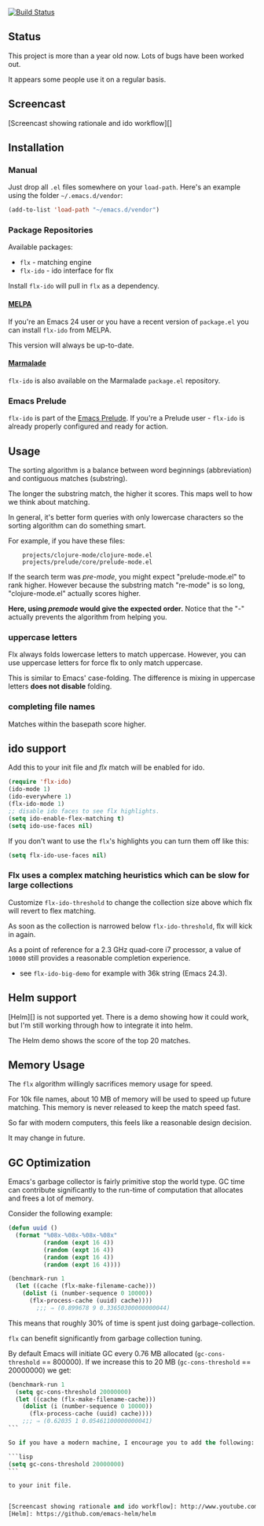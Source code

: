 [![Build Status](https://travis-ci.org/lewang/flx.png)](http://travis-ci.org/lewang/flx)

## Status

This project is more than a year old now.  Lots of bugs have been worked out.

It appears some people use it on a regular basis.

## Screencast

[Screencast showing rationale and ido workflow][]

## Installation

### Manual

Just drop all `.el` files somewhere on your `load-path`. Here's an
example using the folder `~/.emacs.d/vendor`:

```lisp
(add-to-list 'load-path "~/emacs.d/vendor")
```

### Package Repositories

Available packages:

- `flx` - matching engine
- `flx-ido` - ido interface for flx

Install `flx-ido` will pull in `flx` as a dependency.


#### [MELPA](http://melpa.milkbox.net)

If you're an Emacs 24 user or you have a recent version of `package.el` you
can install `flx-ido` from MELPA.

This version will always be up-to-date.

#### [Marmalade](http://marmalade-repo.org/)

`flx-ido` is also available on the Marmalade `package.el` repository.

### Emacs Prelude

`flx-ido` is part of the
[Emacs Prelude](https://github.com/bbatsov/prelude). If you're a Prelude
user - `flx-ido` is already properly configured and ready for
action.

## Usage

The sorting algorithm is a balance between word beginnings (abbreviation) and
contiguous matches (substring).

The longer the substring match, the higher it scores.  This maps well to how
we think about matching.

In general, it's better form queries with only lowercase characters so
the sorting algorithm can do something smart.

For example, if you have these files:

        projects/clojure-mode/clojure-mode.el
        projects/prelude/core/prelude-mode.el

If the search term was *pre-mode*, you might expect "prelude-mode.el" to rank
higher.  However because the substring match "re-mode" is so long,
"clojure-mode.el" actually scores higher.

**Here, using *premode* would give the expected order.** Notice that the
"-" actually prevents the algorithm from helping you.

### uppercase letters

Flx always folds lowercase letters to match uppercase.  However, you can use uppercase letters for force flx to only match uppercase.

This is similar to Emacs' case-folding.  The difference is mixing in uppercase letters **does not disable** folding.

### completing file names

Matches within the basepath score higher.

## ido support

Add this to your init file and *flx* match will be enabled for ido.

```lisp
(require 'flx-ido)
(ido-mode 1)
(ido-everywhere 1)
(flx-ido-mode 1)
;; disable ido faces to see flx highlights.
(setq ido-enable-flex-matching t)
(setq ido-use-faces nil)
```

If you don't want to use the `flx`'s highlights you can turn them off like this:

```lisp
(setq flx-ido-use-faces nil)
```

### Flx uses a complex matching heuristics which can be slow for large collections

Customize `flx-ido-threshold` to change the collection size above which flx
will revert to flex matching.

As soon as the collection is narrowed below `flx-ido-threshold`, flx will
kick in again.

As a point of reference for a 2.3 GHz quad-core i7 processor, a value of
`10000` still provides a reasonable completion experience.

- see `flx-ido-big-demo` for example with 36k string (Emacs 24.3).



## Helm support

[Helm][] is not supported yet.  There is a demo showing how it could work, but I'm
still working through how to integrate it into helm.

The Helm demo shows the score of the top 20 matches.

## Memory Usage

The `flx` algorithm willingly sacrifices memory usage for speed.

For 10k file names, about 10 MB of memory will be used to speed up future
matching.  This memory is never released to keep the match speed fast.

So far with modern computers, this feels like a reasonable design decision.

It may change in future.

## GC Optimization

Emacs's garbage collector is fairly primitive stop the world type.  GC time can
contribute significantly to the run-time of computation that allocates and
frees a lot of memory.

Consider the following example:

```lisp
(defun uuid ()
  (format "%08x-%08x-%08x-%08x"
          (random (expt 16 4))
          (random (expt 16 4))
          (random (expt 16 4))
          (random (expt 16 4))))

(benchmark-run 1
  (let ((cache (flx-make-filename-cache)))
    (dolist (i (number-sequence 0 10000))
      (flx-process-cache (uuid) cache))))
        ;;; ⇒ (0.899678 9 0.33650300000000044)
```

This means that roughly 30% of time is spent just doing garbage-collection.

`flx` can benefit significantly from garbage collection tuning.

By default Emacs will initiate GC every 0.76 MB allocated (`gc-cons-threshold`
== 800000).  If we increase this to 20 MB (`gc-cons-threshold` == 20000000)
we get:

````lisp
(benchmark-run 1
  (setq gc-cons-threshold 20000000)
  (let ((cache (flx-make-filename-cache)))
    (dolist (i (number-sequence 0 10000))
      (flx-process-cache (uuid) cache))))
    ;;; ⇒ (0.62035 1 0.05461100000000041)
```

So if you have a modern machine, I encourage you to add the following:

```lisp
(setq gc-cons-threshold 20000000)
```

to your init file.


[Screencast showing rationale and ido workflow]: http://www.youtube.com/watch?v=_swuJ1RuMgk
[Helm]: https://github.com/emacs-helm/helm
